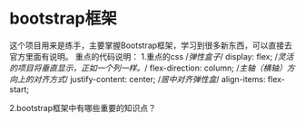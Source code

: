 # bootstrap框架
这个项目用来是练手，主要掌握Bootstrap框架，学习到很多新东西，可以直接去官方里面有说明。
重点的代码说明：
1.重点的css
    /*弹性盒子*/
    display: flex;
    /*灵活的项目将垂直显示，正如一个列一样。*/
    flex-direction: column;
    /*主轴（横轴）方向上的对齐方式*/
    justify-content: center;
    /*居中对齐弹性盒*/
    align-items: flex-start;
    
 2.bootstrap框架中有哪些重要的知识点？
 
 
